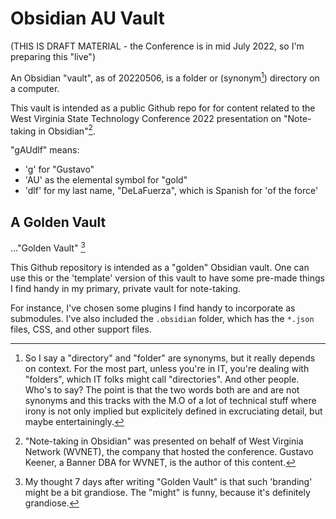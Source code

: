 # Obsidian AU Vault

(THIS IS DRAFT MATERIAL - the Conference is in mid July 2022, so I'm preparing this "live")

An Obsidian "vault", as of 20220506, is a folder or (synonym[^ish]) directory on a computer.

This vault is intended as a public Github repo for for content related to the West Virginia State Technology Conference 2022 presentation on "Note-taking in Obsidian"[^1].

"gAUdlf" means:
- 'g' for "Gustavo"
- 'AU' as the elemental symbol for "gold"
- 'dlf' for my last name, "DeLaFuerza", which is Spanish for 'of the force'

## A Golden Vault 
..."Golden Vault" [^abc]

This Github repository is intended as a "golden" Obsidian vault. One can use this or the 'template' version of this vault to have some pre-made things I find handy in my primary, private vault for note-taking.

For instance, I've chosen some plugins I find handy to incorporate as submodules. I've also included the `.obsidian` folder, which has the `*.json` files, CSS, and other support files.

[^ish]: So I say a "directory" and "folder" are synonyms, but it really depends on context. For the most part, unless you're in IT, you're dealing with "folders", which IT folks might call "directories". And other people. Who's to say? The point is that the two words both are and are not synonyms and this tracks with the M.O of a lot of technical stuff where irony is not only implied but explicitely defined in excruciating detail, but maybe entertainingly.

[^1]: "Note-taking in Obsidian" was presented on behalf of West Virginia Network (WVNET), the company that hosted the conference. Gustavo Keener, a Banner DBA for WVNET, is the author of this content.

[^abc]: My thought 7 days after writing "Golden Vault" is that such 'branding' might be a bit grandiose. The "might" is funny, because it's definitely grandiose.